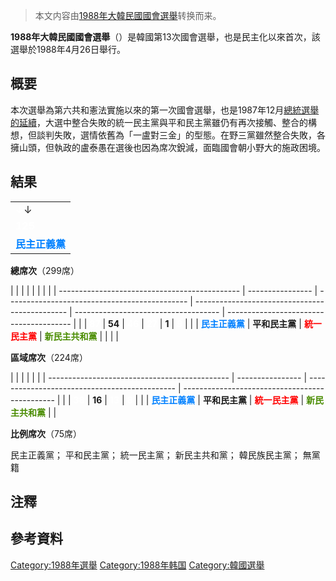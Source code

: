 > 本文内容由[1988年大韓民國國會選舉](https://zh.wikipedia.org/wiki/1988年大韓民國國會選舉)转换而来。


**1988年大韓民國國會選舉**（）是韓國第13次國會選舉，也是民主化以來首次，該選舉於1988年4月26日舉行。

## 概要

本次選舉為第六共和憲法實施以來的第一次國會選舉，也是1987年12月[總統選舉的延續](../Page/1987年大韓民國總統選舉.md "wikilink")，大選中整合失敗的統一民主黨與平和民主黨雖仍有再次接觸、整合的構想，但談判失敗，選情依舊為「一盧對三金」的型態。在野三黨雖然整合失敗，各擁山頭，但執政的盧泰愚在選後也因為席次銳減，面臨國會朝小野大的施政困境。

## 結果

|                                               |
| --------------------------------------------- |
| <span style="color:white;">↓</span>↓          |
| <span style="color:white;">**125**</span>     |
| <span style="color:#0080FF;">**民主正義黨**</span> |

**總席次**（299席）

|                                               |                  |                                               |                                                |                                      |                                         |  |
| --------------------------------------------- | ---------------- | --------------------------------------------- | ---------------------------------------------- | ------------------------------------ | --------------------------------------- |  |
| <span style="color:white;">**87**</span>      | **54**</span>    | <span style="color:white;">**46**</span>      | <span style="color:white;">**27**</span>       | **1**</span>                         | <span style="color:white;">**9**</span> |  |
| <span style="color:#0080FF;">**民主正義黨**</span> | **平和民主黨**</span> | <span style="color:#FF0000;">**統一民主黨**</span> | <span style="color:#498C00;">**新民主共和黨**</span> | <span style="color:#FFD2D2;"></span> | <span style="color:#aaaaaa;"></span>    |  |

**區域席次**（224席）

|                                               |                  |                                               |                                                |  |
| --------------------------------------------- | ---------------- | --------------------------------------------- | ---------------------------------------------- |  |
| <span style="color:white;">**38**</span>      | **16**</span>    | <span style="color:white;">**13**</span>      | <span style="color:white;">**8**</span>        |  |
| <span style="color:#0080FF;">**民主正義黨**</span> | **平和民主黨**</span> | <span style="color:#FF0000;">**統一民主黨**</span> | <span style="color:#498C00;">**新民主共和黨**</span> |  |

**比例席次**（75席）

民主正義黨； 平和民主黨； 統一民主黨； 新民主共和黨； 韓民族民主黨； 無黨籍

## 注釋

<div class="references-small">

</div>

## 參考資料

<references />

[Category:1988年選舉](https://zh.wikipedia.org/wiki/Category:1988年選舉 "wikilink") [Category:1988年韩国](https://zh.wikipedia.org/wiki/Category:1988年韩国 "wikilink") [Category:韓國選舉](https://zh.wikipedia.org/wiki/Category:韓國選舉 "wikilink")